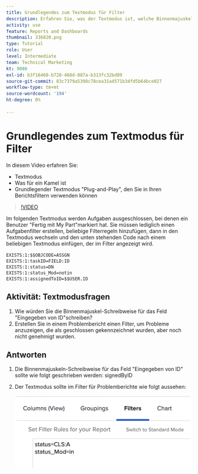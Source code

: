 ```yaml
---
title: Grundlegendes zum Textmodus für Filter
description: Erfahren Sie, was der Textmodus ist, welche Binnenmajuskel-Groß-/Kleinschreibung ist und welchen einfachen "Plug-and-Play"-Textmodus Sie in Ihren Berichtsfiltern in [!DNL  Workfront].
activity: use
feature: Reports and Dashboards
thumbnail: 336820.png
type: Tutorial
role: User
level: Intermediate
team: Technical Marketing
kt: 9086
exl-id: b3f16468-b720-468d-887a-b313fc32bd89
source-git-commit: 83c7379a5398c78cea31a4571b34fd5b64bce027
workflow-type: tm+mt
source-wordcount: '194'
ht-degree: 0%

---
```


# Grundlegendes zum Textmodus für Filter

In diesem Video erfahren Sie:

* Textmodus
* Was für ein Kamel ist
* Grundlegender Textmodus &quot;Plug-and-Play&quot;, den Sie in Ihren Berichtsfiltern verwenden können

>[!VIDEO](https://video.tv.adobe.com/v/336820/?quality=12)

Im folgenden Textmodus werden Aufgaben ausgeschlossen, bei denen ein Benutzer &quot;Fertig mit My Part&quot;markiert hat. Sie müssen lediglich einen Aufgabenfilter erstellen, beliebige Filterregeln hinzufügen, dann in den Textmodus wechseln und den unten stehenden Code nach einem beliebigen Textmodus einfügen, der im Filter angezeigt wird.

```
EXISTS:1:$$OBJCODE=ASSGN  
EXISTS:1:taskID=FIELD:ID  
EXISTS:1:status=DN  
EXISTS:1:status_Mod=notin  
EXISTS:1:assignedToID=$$USER.ID 
```

## Aktivität: Textmodusfragen

1. Wie würden Sie die Binnenmajuskel-Schreibweise für das Feld &quot;Eingegeben von ID&quot;schreiben?
1. Erstellen Sie in einem Problembericht einen Filter, um Probleme anzuzeigen, die als geschlossen gekennzeichnet wurden, aber noch nicht genehmigt wurden.

## Antworten

1. Die Binnenmajuskeln-Schreibweise für das Feld &quot;Eingegeben von ID&quot; sollte wie folgt geschrieben werden: signedByID
1. Der Textmodus sollte im Filter für Problemberichte wie folgt aussehen:

   ![Ein Bild des Bildschirms zum Erstellen eines neuen Filters im Textmodus](assets/btm-answer.png)
